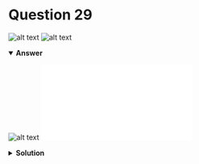# Question 29
![alt text](../ques-ref-26-33.png)
![alt text](q29.png)

<details open>
<summary><b>Answer</b></summary>

![alt text](a29.svg)
![alt text](a29.py)
</details>

<details>
<summary><b>Solution</b></summary>

![alt text](s29.png)
</details>
